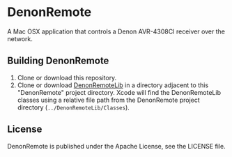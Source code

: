 # DenonRemote

A Mac OSX application that controls a Denon AVR-4308CI receiver over the network.

## Building DenonRemote

1. Clone or download this repository.
2. Clone or download [DenonRemoteLib][] in a directory adjacent to this
"DenonRemote" project directory. Xcode will find the DenonRemoteLib
classes using a relative file path from the DenonRemote project
directory (`../DenonRemoteLib/Classes`).

## License

DenonRemote is published under the Apache License, see the LICENSE file.


[DenonRemoteLib]:http://github.com/jhh/DenonRemoteLib
